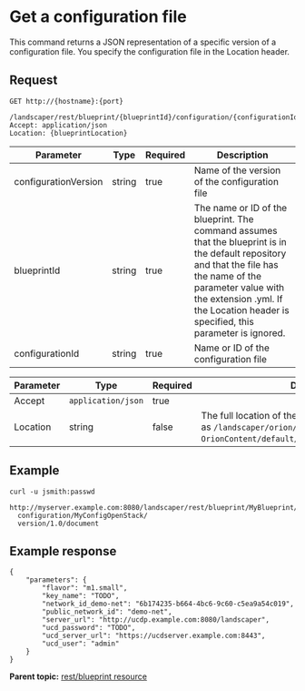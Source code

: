 # Get a configuration file

This command returns a JSON representation of a specific version of a configuration file. You specify the configuration file in the Location header.

## Request

```
GET http://{hostname}:{port}
  /landscaper/rest/blueprint/{blueprintId}/configuration/{configurationId}/version/{configurationVersion}/document
Accept: application/json
Location: {blueprintLocation}

```

|Parameter|Type|Required|Description|
|---------|----|--------|-----------|
|configurationVersion|string|true|Name of the version of the configuration file|
|blueprintId|string|true|The name or ID of the blueprint. The command assumes that the blueprint is in the default repository and that the file has the name of the parameter value with the extension .yml. If the Location header is specified, this parameter is ignored.|
|configurationId|string|true|Name or ID of the configuration file|

|Parameter|Type|Required|Description|
|---------|----|--------|-----------|
|Accept|`application/json`|true| |
|Location|string|false|The full location of the configuration file to use, such as `/landscaper/orion/file/jsmith_00000000_2-OrionContent/default/configurations/my_config.yml`.|

## Example

```
curl -u jsmith:passwd 
  http://myserver.example.com:8080/landscaper/rest/blueprint/MyBlueprint/
  configuration/MyConfigOpenStack/
  version/1.0/document
```

## Example response

```
{
    "parameters": {
        "flavor": "m1.small",
        "key_name": "TODO",
        "network_id_demo-net": "6b174235-b664-4bc6-9c60-c5ea9a54c019",
        "public_network_id": "demo-net",
        "server_url": "http://ucdp.example.com:8080/landscaper",
        "ucd_password": "TODO",
        "ucd_server_url": "https://ucdserver.example.com:8443",
        "ucd_user": "admin"
    }
}
```

**Parent topic:** [rest/blueprint resource](../../com.edt.api.doc/topics/rest_blueprint_.md)


